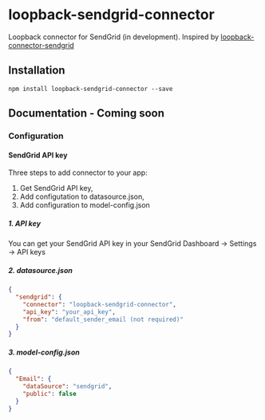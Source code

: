 # loopback-sendgrid-connector
Loopback connector for SendGrid (in development). Inspired by [loopback-connector-sendgrid](https://github.com/Cellarise/loopback-connector-sendgrid)

## Installation
`npm install loopback-sendgrid-connector --save`

## Documentation - Coming soon
### Configuration
#### SendGrid API key

Three steps to add connector to your app:
1) Get SendGrid API key,
2) Add configutation to datasource.json,
3) Add configuration to model-config.json

##### 1. API key
You can get your SendGrid API key in your SendGrid Dashboard -> Settings -> API keys

##### 2. datasource.json
```json
{
  "sendgrid": {
    "connector": "loopback-sendgrid-connector",
    "api_key": "your_api_key",
    "from": "default_sender_email (not required)"
  }
}
```

##### 3. model-config.json
```json
{
  "Email": {
    "dataSource": "sendgrid",
    "public": false
  }
}
```
